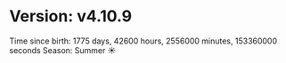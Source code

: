 # Version: v4.10.9
Time since birth: 1775 days, 42600 hours, 2556000 minutes, 153360000 seconds
Season: Summer ☀️
